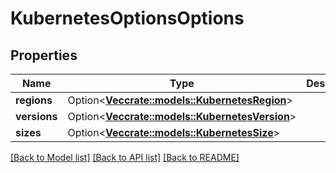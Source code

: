 # KubernetesOptionsOptions

## Properties

Name | Type | Description | Notes
------------ | ------------- | ------------- | -------------
**regions** | Option<[**Vec<crate::models::KubernetesRegion>**](kubernetes_region.md)> |  | [optional]
**versions** | Option<[**Vec<crate::models::KubernetesVersion>**](kubernetes_version.md)> |  | [optional]
**sizes** | Option<[**Vec<crate::models::KubernetesSize>**](kubernetes_size.md)> |  | [optional]

[[Back to Model list]](../README.md#documentation-for-models) [[Back to API list]](../README.md#documentation-for-api-endpoints) [[Back to README]](../README.md)


